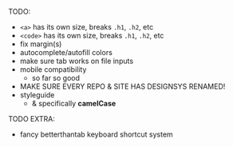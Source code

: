 TODO:
 - `<a>` has its own size, breaks `.h1`, `.h2`, etc
 - `<code>` has its own size, breaks `.h1`, `.h2`, etc
 - fix margin(s)
 - autocomplete/autofill colors
 - make sure tab works on file inputs
 - mobile compatibility
   - so far so good
 - MAKE SURE EVERY REPO & SITE HAS DESIGNSYS RENAMED!
 - styleguide
    - & specifically **camelCase**

TODO EXTRA:
 - fancy betterthantab keyboard shortcut system
